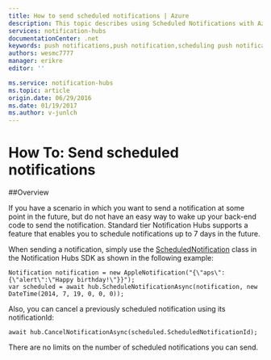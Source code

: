 ```yaml
---
title: How to send scheduled notifications | Azure
description: This topic describes using Scheduled Notifications with Azure Notification Hubs.
services: notification-hubs
documentationCenter: .net
keywords: push notifications,push notification,scheduling push notifications
authors: wesmc7777
manager: erikre
editor: ''

ms.service: notification-hubs
ms.topic: article
origin.date: 06/29/2016
ms.date: 01/19/2017
ms.author: v-junlch
---
```


# How To: Send scheduled notifications

##Overview

If you have a scenario in which you want to send a notification at some point in the future, but do not have an easy way to wake up your back-end code to send the notification. Standard tier Notification Hubs supports a feature that enables you to schedule notifications up to 7 days in the future.

When sending a notification, simply use the [ScheduledNotification](https://msdn.microsoft.com/library/microsoft.azure.notificationhubs.schedulednotification.aspx) class in the Notification Hubs SDK as shown in the following example:

```
Notification notification = new AppleNotification("{\"aps\":{\"alert\":\"Happy birthday!\"}}");
var scheduled = await hub.ScheduleNotificationAsync(notification, new DateTime(2014, 7, 19, 0, 0, 0));
```

Also, you can cancel a previously scheduled notification using its notificationId:

```
await hub.CancelNotificationAsync(scheduled.ScheduledNotificationId);
```

There are no limits on the number of scheduled notifications you can send.
